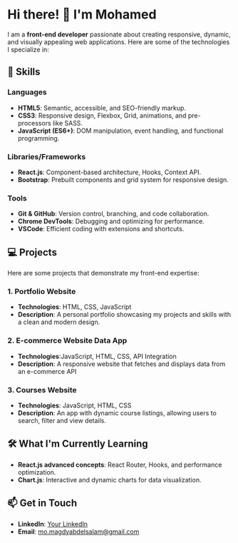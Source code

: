<h1>Hi there! 👋 I'm Mohamed</h1>

<p>I am a <strong>front-end developer</strong> passionate about creating responsive, dynamic, and visually appealing web applications. Here are some of the technologies I specialize in:</p>

<h2>🚀 Skills</h2>

<h3>Languages</h3>
<ul>
  <li><strong>HTML5</strong>: Semantic, accessible, and SEO-friendly markup.</li>
  <li><strong>CSS3</strong>: Responsive design, Flexbox, Grid, animations, and pre-processors like SASS.</li>
  <li><strong>JavaScript (ES6+)</strong>: DOM manipulation, event handling, and functional programming.</li>
</ul>

<h3>Libraries/Frameworks</h3>
<ul>
  <li><strong>React.js</strong>: Component-based architecture, Hooks, Context API.</li>
  <li><strong>Bootstrap</strong>: Prebuilt components and grid system for responsive design.</li>
</ul>

<h3>Tools</h3>
<ul>
  <li><strong>Git & GitHub</strong>: Version control, branching, and code collaboration.</li>
  <li><strong>Chrome DevTools</strong>: Debugging and optimizing for performance.</li>
  <li><strong>VSCode</strong>: Efficient coding with extensions and shortcuts.</li>
</ul>

<h2>💻 Projects</h2>
<p>Here are some projects that demonstrate my front-end expertise:</p>

<h3>1. Portfolio Website</h3>
<ul>
  <li><strong>Technologies</strong>: HTML, CSS, JavaScript</li>
  <li><strong>Description</strong>: A personal portfolio showcasing my projects and skills with a clean and modern design.</li>
</ul>

<h3>2. E-commerce Website  Data App</h3>
<ul>
  <li><strong>Technologies</strong>:JavaScript, HTML, CSS, API Integration</li>
  <li><strong>Description</strong>: A responsive website that fetches and displays data from an e-commerce API</li>
</ul>

<h3>3. Courses Website</h3>
<ul>
  <li><strong>Technologies</strong>: JavaScript, HTML, CSS</li>
  <li><strong>Description</strong>: An app with dynamic course listings, allowing users to search, filter and view details.</li>
</ul>

<h2>🛠️ What I'm Currently Learning</h2>
<ul>
  <li><strong>React.js advanced concepts</strong>: React Router, Hooks, and performance optimization.</li>
  <li><strong>Chart.js</strong>: Interactive and dynamic charts for data visualization.</li>
</ul>

<h2>📫 Get in Touch</h2>
<ul>
  <li><strong>LinkedIn</strong>: <a href="https://www.linkedin.com/in/Mohammed-M-Abdelsalam/" target="_blank">Your LinkedIn</a></li>
  <li><strong>Email</strong>: <a href="mailto:mo.magdyabdelsalam@gmail.com">mo.magdyabdelsalam@gmail.com</a></li>
</ul>


<!--
**Mohammed-M-abdelsalam/Mohammed-M-abdelsalam** is a ✨ _special_ ✨ repository because its `README.md` (this file) appears on your GitHub profile.

Here are some ideas to get you started:

- 🔭 I’m currently working on ...
- 🌱 I’m currently learning ...
- 👯 I’m looking to collaborate on ...
- 🤔 I’m looking for help with ...
- 💬 Ask me about ...
- 📫 How to reach me: ...
- 😄 Pronouns: ...
- ⚡ Fun fact: ...
-->
